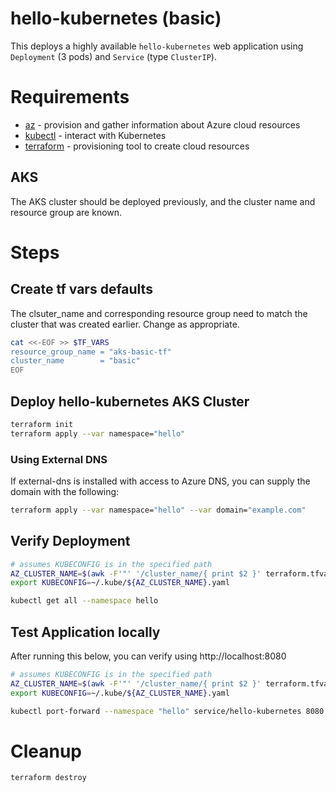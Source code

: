 # hello-kubernetes (basic)

This deploys a highly available `hello-kubernetes` web application using `Deployment` (3 pods) and `Service` (type `ClusterIP`).

# Requirements

  * [az](https://docs.microsoft.com/cli/azure/install-azure-cli) - provision and gather information about Azure cloud resources
  * [kubectl](https://kubernetes.io/docs/tasks/tools/) - interact with Kubernetes
  * [terraform](https://www.terraform.io/) - provisioning tool to create cloud resources

## AKS

The AKS cluster should be deployed previously, and the cluster name and resource group are known.

# Steps

## Create tf vars defaults

The clsuter_name and corresponding resource group need to match the cluster that was created earlier.  Change as appropriate.

```bash
cat <<-EOF >> $TF_VARS
resource_group_name = "aks-basic-tf"
cluster_name        = "basic"
EOF
```

## Deploy hello-kubernetes AKS Cluster

```bash
terraform init
terraform apply --var namespace="hello"
```

### Using External DNS

If external-dns is installed with access to Azure DNS, you can supply the domain with the following:

```bash
terraform apply --var namespace="hello" --var domain="example.com"
```

## Verify Deployment

```bash
# assumes KUBECONFIG is in the specified path
AZ_CLUSTER_NAME=$(awk -F'"' '/cluster_name/{ print $2 }' terraform.tfvars)
export KUBECONFIG=~/.kube/${AZ_CLUSTER_NAME}.yaml

kubectl get all --namespace hello
```

## Test Application locally

After running this below, you can verify using http://localhost:8080

```bash
# assumes KUBECONFIG is in the specified path
AZ_CLUSTER_NAME=$(awk -F'"' '/cluster_name/{ print $2 }' terraform.tfvars)
export KUBECONFIG=~/.kube/${AZ_CLUSTER_NAME}.yaml

kubectl port-forward --namespace "hello" service/hello-kubernetes 8080:80
```

# Cleanup

```bash
terraform destroy
```
